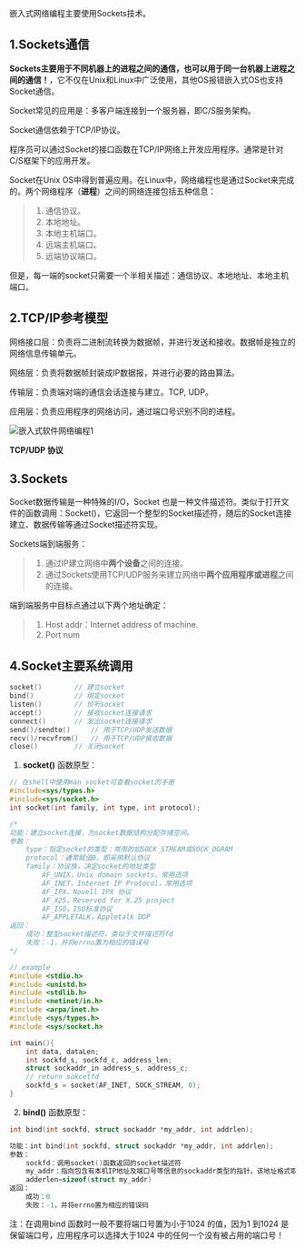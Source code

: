 嵌入式网络编程主要使用Sockets技术。

## 1.Sockets通信
**Sockets主要用于不同机器上的进程之间的通信，也可以用于同一台机器上进程之间的通信！**，它不仅在Unix和Linux中广泛使用，其他OS报错嵌入式OS也支持Socket通信。

Socket常见的应用是：多客户端连接到一个服务器，即C/S服务架构。

Socket通信依赖于TCP/IP协议。

程序员可以通过Socket的接口函数在TCP/IP网络上开发应用程序。通常是针对C/S框架下的应用开发。

Socket在Unix OS中得到普遍应用。在Linux中，网络编程也是通过Socket来完成的。两个网络程序（**进程**）之间的网络连接包括五种信息：
> 1. 通信协议。
> 2. 本地地址。
> 3. 本地主机端口。
> 4. 远端主机端口。
> 5. 远端协议端口。

但是，每一端的socket只需要一个半相关描述：通信协议、本地地址、本地主机端口。

## 2.TCP/IP参考模型
网络接口层：负责将二进制流转换为数据帧，并进行发送和接收。数据帧是独立的网络信息传输单元。

网络层：负责将数据帧封装成IP数据报，并进行必要的路由算法。

传输层：负责端对端的通信会话连接与建立。TCP, UDP。

应用层：负责应用程序的网络访问，通过端口号识别不同的进程。

![嵌入式软件网络编程1]()

**TCP/UDP 协议**

## 3.Sockets
Socket数据传输是一种特殊的I/O，Socket 也是一种文件描述符。类似于打开文件的函数调用：Socket()，它返回一个整型的Socket描述符，随后的Socket连接建立、数据传输等通过Socket描述符实现。

Sockets端到端服务：
> 1. 通过IP建立网络中**两个设备**之间的连接。
> 2. 通过Sockets使用TCP/UDP服务来建立网络中**两个应用程序或进程**之间的连接。

端到端服务中目标点通过以下两个地址确定：
> 1. Host addr：Internet address of machine.
> 2. Port num

## 4.Socket主要系统调用
```c
socket()		// 建立socket
bind()			// 绑定socket
listen()		// 侦听socket
accept()		// 接收socket连接请求
connect()		// 发出socket连接请求
send()/sendto()		// 用于TCP/UDP发送数据
recv()/recvfrom()	// 用于TCP/UDP接收数据
close()			// 关闭socket
```

1. **socket()**
函数原型：
```c
// 在shell中使用man socket可查看socket的手册
#include<sys/types.h>
#include<sys/socket.h>
int socket(int family, int type, int protocol);

/*
功能：建立socket连接，为socket数据结构分配存储空间。
参数：
	type：指定socket的类型：常用的如SOCK_STREAM或SOCK_DGRAM
	protocol：通常赋值0，即采用默认协议
	family：协议族，决定socket的地址类型
		AF_UNIX，Unix domain sockets，常用选项
		AF_INET，Internet IP Protocol，常用选项
		AF_IPX，Novell IPX 协议
		AF_X25，Reserved for X.25 project
		AF_ISO，ISO标准协议
		AF_APPLETALK，Appletalk DDP
返回：
	成功：整型socket描述符，类似于文件描述符fd
	失败：-1，并将errno置为相应的错误号
*/

// example
#include <stdio.h>
#include <unistd.h>
#include <stdlib.h>
#include <netinet/in.h>
#include <arpa/inet.h>
#include <sys/types.h>
#include <sys/socket.h>

int main(){
	int data, dataLen;
	int sockfd_s, sockfd_c, address_len;
	struct sockaddr_in address_s, address_c;
	// return sokcetfd
	sockfd_s = socket(AF_INET, SOCK_STREAM, 0);
}
```

2. **bind()**
函数原型：
```c
int bind(int sockfd, struct sockaddr *my_addr, int addrlen);

功能：int bind(int sockfd, struct sockaddr *my_addr, int addrlen);
参数：
	sockfd：调用socket()函数返回的socket描述符
	my_addr：指向包含有本机IP地址及端口号等信息的sockaddr类型的指针，该地址格式取决于协议的选择
	adderlen=sizeof(struct my_addr)	
返回：
	成功：0
	失败：-1，并将errno置为相应的错误码
```
注：在调用bind 函数时一般不要将端口号置为小于1024 的值，因为1 到1024 是保留端口号，应用程序可以选择大于1024 中的任何一个没有被占用的端口号！


